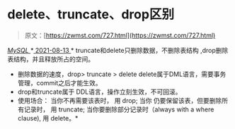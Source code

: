 <!--yml
category: 未分类
date: 0001-01-01 00:00:00
-->

# delete、truncate、drop区别

> 原文：[https://zwmst.com/727.html](https://zwmst.com/727.html)

   [ *MySQL* ](https://zwmst.com/mysql)*[ <time datetime="2021-08-14T07:58:59+08:00"> 2021-08-13 </time> ](https://zwmst.com/727.html)  *   truncate和delete只删除数据，不删除表结构 ,drop删除表结构，并且释放所占的空间。
*   删除数据的速度，drop> truncate > delete delete属于DML语言，需要事务管理，commit之后才能生效。
*   drop和truncate属于 DDL语言，操作立刻生效，不可回滚。
*   使用场合： 当你不再需要该表时， 用 drop; 当你 仍要保留该表，但要删除所有记录时， 用 truncate; 当你要删除部分记录时（always with a where clause), 用 delete。*